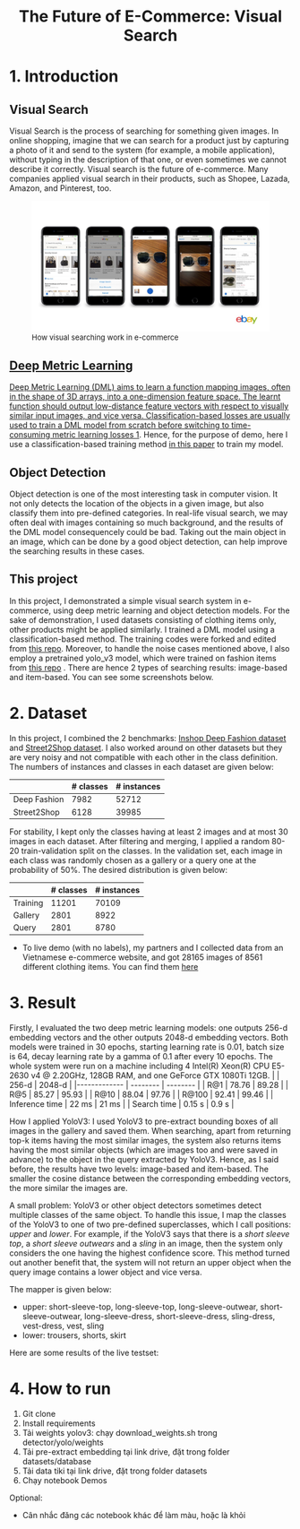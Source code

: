 <div align="center">
    <h1>
    The Future of E-Commerce: Visual Search	
    </h1>
</div>

# 1. Introduction

## Visual Search

Visual Search is the process of searching for something given images. In online shopping, imagine that we can search for a product just by capturing a photo of it and send to the system (for example, a mobile application), without typing in the description of that one, or even sometimes we cannot describe it correctly. Visual search is the future of e-commerce. Many companies applied visual search in their products, such as Shopee, Lazada, Amazon, and Pinterest, too.

<figure>
    <img src='static/introduction.jpeg' />
    <font size="2">
    <figcaption> How visual searching work in e-commerce <a href= "https://medium.com/@virtua/visual-search-in-e-commerce-41ecf52b66d2">
    </figcaption>
    </font>
</figure>


## Deep Metric Learning
Deep Metric Learning (DML) aims to learn a function mapping images, often in the shape of 3D arrays, into a one-dimension feature space. The learnt function should output low-distance feature vectors with respect to visually similar input images, and vice versa. Classification-based losses are usually used to train a DML model from scratch before switching to time-consuming metric learning losses [1](https://arxiv.org/abs/1811.12649). Hence, for the purpose of demo, here I use a classification-based training method [in this paper](https://arxiv.org/abs/1811.12649) to train my model.

## Object Detection
Object detection is one of the most interesting task in computer vision. It not only detects the location of the objects in a given image, but also classify them into pre-defined categories. In real-life visual search, we may often deal with images containing so much background, and the results of the DML model consequencely could be bad. Taking out the main object in an image, which can be done by a good object detection, can help improve the searching results in these cases.

## This project

In this project, I demonstrated a simple visual search system in e-commerce, using deep metric learning and object detection models. For the sake of demonstration, I used datasets consisting of clothing items only, other products might be applied similarly. I trained a DML model using a classification-based method. The training codes were forked and edited from [this repo](https://github.com/azgo14/classification_metric_learning). Moreover, to handle the noise cases mentioned above, I also employ a pretrained yolo_v3 model, which were trained on fashion items from [this repo](https://github.com/simaiden/Clothing-Detection) . There are hence 2 types of searching results: image-based and item-based. You can see some screenshots below.


# 2. Dataset

In this project, I combined the 2 benchmarks: [Inshop Deep Fashion dataset](http://mmlab.ie.cuhk.edu.hk/projects/DeepFashion/InShopRetrieval.html) and [Street2Shop dataset](http://www.tamaraberg.com/street2shop/). I also worked around on other datasets but they are very noisy and not compatible with each other in the class definition. The numbers of instances and classes in each dataset are given below:

|                   	| # classes	| # instances 	|
|-------------------	| --------	| --------	|
| Deep Fashion		| 7982		| 52712	|
| Street2Shop		| 6128		| 39985	|

For stability, I kept only the classes having at least 2 images and at most 30 images in each dataset. After filtering and merging, I applied a random 80-20 train-validation split on the classes. In the validation set,  each image in each class was randomly chosen as a gallery or a query one at the probability of 50%. The desired distribution is given below:

|                   	| # classes	| # instances 	|
|-------------------	| --------	| --------	|
| Training		| 11201	| 70109	|
| Gallery		| 2801		| 8922		|
| Query		| 2801		| 8780		|


- To live demo (with no labels),  my partners and I collected data from an Vietnamese e-commerce website, and got 28165 images of 8561 different clothing items. You can find them [here](https://drive.google.com/drive/folders/15aLp2AtTD6okkKgx1cMEIyx6J7PGE8aj?usp=sharing)


# 3. Result

Firstly, I evaluated the two deep metric learning models: one outputs 256-d embedding vectors and the other outputs 2048-d embedding vectors. Both models were trained in 30 epochs, starting learning rate is 0.01, batch size is 64, decay learning rate by a gamma of 0.1 after every 10 epochs. The whole system were run on a machine including 4 Intel(R) Xeon(R) CPU E5-2630 v4 @ 2.20GHz, 128GB RAM, and one GeForce GTX 1080Ti 12GB.
| 			| 256-d	| 2048-d 	|
|-------------		| --------	| --------	|
| R@1			| 78.76	| 89.28	|
| R@5			| 85.27	| 95.93	|
| R@10			| 88.04	| 97.76	|
| R@100		| 92.41	| 99.46	|
| Inference time 	| 22 ms	| 21 ms	|
| Search time	 	| 0.15 s	| 0.9 s 	|

How I applied YoloV3: I used YoloV3 to pre-extract bounding boxes of all images in the gallery and saved them. When searching, apart from returning top-k items having the most similar images, the system also returns items having the most similar objects (which are images too and were saved in advance) to the object in the query extracted by YoloV3. Hence, as I said before, the results have two levels: image-based and item-based. The smaller the cosine distance between the corresponding embedding vectors, the more similar the images are.

A small problem: YoloV3 or other object detectors sometimes detect multiple classes of the same object. To handle this issue, I map the classes of the YoloV3 to one of two pre-defined superclasses, which I call positions: *upper* and *lower*. For example, if the YoloV3 says that there is a *short sleeve top*, a *short sleeve outwears* and a *sling* in an image, then the system only considers the one having the highest confidence score. This method turned out another benefit that, the system will not return an upper object when the query image contains a lower object and vice versa.

The mapper is given below:
- upper: short-sleeve-top, long-sleeve-top, long-sleeve-outwear, short-sleeve-outwear, long-sleeve-dress, short-sleeve-dress, sling-dress, vest-dress, vest, sling
- lower: trousers, shorts, skirt

Here are some results of the live testset:


# 4. How to run
1. Git clone
2. Install requirements
3. Tải weights yolov3: chạy download_weights.sh trong detector/yolo/weights
4. Tải pre-extract embedding tại link drive, đặt trong folder datasets/database
5. Tải data tiki tại link drive, đặt trong folder datasets
6. Chạy notebook Demos

Optional:
- Cân nhắc đăng các notebook khác để làm màu, hoặc là khỏi




